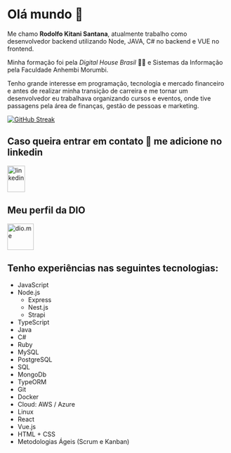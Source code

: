 # Olá mundo 🖖

Me chamo **Rodolfo Kitani Santana**, atualmente trabalho como desenvolvedor backend utilizando Node, JAVA, C# no backend e VUE no frontend.

Minha formação foi pela *Digital House Brasil* 🧑‍🎓 e Sistemas da Informação pela Faculdade Anhembi Morumbi.

Tenho grande interesse em programação, tecnologia e mercado financeiro e antes de realizar minha transição de carreira e me tornar um desenvolvedor eu trabalhava organizando cursos e eventos, onde tive passagens pela área de finanças, gestão de pessoas e marketing.

[![GitHub Streak](https://streak-stats.demolab.com/?user=rodolfo-kitani&theme=bear&background=000&border=30A3DC&dates=FFF)](https://git.io/streak-stats)

## Caso queira entrar em contato 💬 me adicione no linkedin

<a href="http://linkedin.com/in/rodolfo-kitani/" target="_blank" rel="noopener noreferrer">
<img align="center" src="https://cdn.worldvectorlogo.com/logos/linkedin-icon-2.svg" alt="linkedin" height="60" width="40" padding-bottom="5"/>
</a>

## Meu perfil da DIO

<a href="https://www.dio.me/users/rdmoedas" target="_blanc" rel="noopener noreferrer">
<img align="center" src="https://hermes.digitalinnovation.one/assets/diome/logo-full.svg" alt="dio.me" height="60" with="40" padding-bottom="5" />
</a>

## Tenho experiências nas seguintes tecnologias:

- JavaScript
- Node.js
    - Express
    - Nest.js
    - Strapi
- TypeScript
- Java
- C#
- Ruby
- MySQL
- PostgreSQL
- SQL
- MongoDb
- TypeORM
- Git
- Docker
- Cloud: AWS / Azure
- Linux
- React
- Vue.js
- HTML + CSS
- Metodologias Ágeis (Scrum e Kanban)
